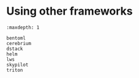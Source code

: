 # Using other frameworks

```{toctree}
:maxdepth: 1

bentoml
cerebrium
dstack
helm
lws
skypilot
triton
```
